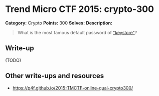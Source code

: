 # Trend Micro CTF 2015: crypto-300

**Category:** Crypto
**Points:** 300
**Solves:**
**Description:**

> What is the most famous default password of ["keystore"](level1.zip)?


## Write-up

(TODO)

## Other write-ups and resources

* <https://p4f.github.io/2015-TMCTF-online-qual-crypto300/> 
